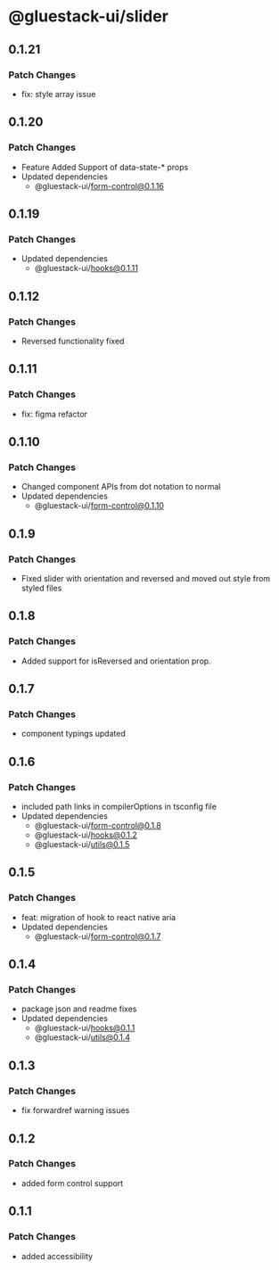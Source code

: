 # @gluestack-ui/slider

## 0.1.21

### Patch Changes

- fix: style array issue

## 0.1.20

### Patch Changes

- Feature
  Added Support of data-state-\* props
- Updated dependencies
  - @gluestack-ui/form-control@0.1.16

## 0.1.19

### Patch Changes

- Updated dependencies
  - @gluestack-ui/hooks@0.1.11

## 0.1.12

### Patch Changes

- Reversed functionality fixed

## 0.1.11

### Patch Changes

- fix: figma refactor

## 0.1.10

### Patch Changes

- Changed component APIs from dot notation to normal
- Updated dependencies
  - @gluestack-ui/form-control@0.1.10

## 0.1.9

### Patch Changes

- Fixed slider with orientation and reversed and moved out style from styled files

## 0.1.8

### Patch Changes

- Added support for isReversed and orientation prop.

## 0.1.7

### Patch Changes

- component typings updated

## 0.1.6

### Patch Changes

- included path links in compilerOptions in tsconfig file
- Updated dependencies
  - @gluestack-ui/form-control@0.1.8
  - @gluestack-ui/hooks@0.1.2
  - @gluestack-ui/utils@0.1.5

## 0.1.5

### Patch Changes

- feat: migration of hook to react native aria
- Updated dependencies
  - @gluestack-ui/form-control@0.1.7

## 0.1.4

### Patch Changes

- package json and readme fixes
- Updated dependencies
  - @gluestack-ui/hooks@0.1.1
  - @gluestack-ui/utils@0.1.4

## 0.1.3

### Patch Changes

- fix forwardref warning issues

## 0.1.2

### Patch Changes

- added form control support

## 0.1.1

### Patch Changes

- added accessibility
